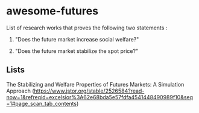 # awesome-futures
List of research works that proves the following two statements :

1) "Does the future market increase social welfare?" 

2) "Does the future market stabilize the spot price?"


## Lists
The Stabilizing and Welfare Properties of Futures Markets: A Simulation Approach (https://www.jstor.org/stable/2526584?read-now=1&refreqid=excelsior%3A62e68bda5e57fdfa4541448490989f10&seq=1#page_scan_tab_contents)
